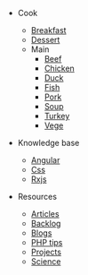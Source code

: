 * Cook
    * [Breakfast](cook/breakfast.md)
    * [Dessert](cook/dessert.md)
    * Main
        * [Beef](cook/main/beef.md)
        * [Chicken](cook/main/chicken.md)
        * [Duck](cook/main/duck.md)
        * [Fish](cook/main/fish.md)
        * [Pork](cook/main/pork.md)
        * [Soup](cook/main/soup.md)
        * [Turkey](cook/main/turkey.md)
        * [Vege](cook/main/vege.md)

* Knowledge base
    * [Angular](knowledgebase/angular.md)
    * [Css](knowledgebase/css.md)
    * [Rxjs](knowledgebase/rxjs.md)

* Resources
    * [Articles](resources/articles.md)
    * [Backlog](resources/backlog.md)
    * [Blogs](resources/blogs.md)
    * [PHP tips](resources/php-tips.md)
    * [Projects](resources/projects.md)
    * [Science](resources/science.md)
